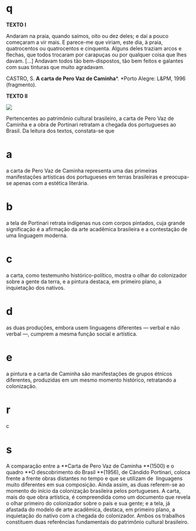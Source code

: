 # q
**TEXTO I**

Andaram na praia, quando saímos, oito ou dez deles; e daí a pouco começaram a vir mais. E parece-me que viriam, este dia, à praia, quatrocentos ou quatrocentos e cinquenta. Alguns deles traziam arcos e  flechas, que todos trocaram por carapuças ou por qualquer coisa que lhes davam. \[...] Andavam todos tão bem-dispostos, tão bem feitos e galantes com suas tinturas que muito agradavam.

CASTRO, S. **A carta de Pero Vaz de Caminha***. *Porto Alegre: L\&PM, 1996 (fragmento).

**TEXTO II**

![](https://firebasestorage.googleapis.com/v0/b/firebase-enemio.appspot.com/o/questoes%2F469%2Fd223b759-b818-13a0-6683-913148ad9349.png?alt=media\&token=16d7080e-1ad1-496d-a834-ca791d4ecffe)

Pertencentes ao patrimônio cultural brasileiro, a carta de Pero Vaz de Caminha e a obra de Portinari retratam a chegada dos portugueses ao Brasil. Da leitura dos textos, constata-se que

# a
a carta de Pero Vaz de Caminha representa uma das primeiras manifestações artísticas dos portugueses em terras brasileiras e preocupa-se apenas com a estética literária.

# b
a tela de Portinari retrata indígenas nus com corpos pintados, cuja grande significação é a afirmação da arte acadêmica brasileira e a contestação de uma linguagem moderna.

# c
a carta, como testemunho histórico-político, mostra o olhar do colonizador sobre a gente da terra, e a pintura destaca, em primeiro plano, a inquietação dos nativos.

# d
as duas produções, embora usem linguagens diferentes — verbal e não verbal —, cumprem a mesma função social e artística.

# e
a pintura e a carta de Caminha são manifestações de grupos étnicos diferentes, produzidas em um mesmo momento histórico, retratando a colonização.

# r
c

# s
A comparação entre a **Carta de Pero Vaz de Caminha **(1500) e o quadro **O descobrimento do Brasil **(1956), de Cândido Portinari, coloca frente a frente obras distantes no tempo e que se utilizam de  linguagens muito diferentes em sua composição. Ainda assim, as duas referem-se ao momento do início da colonização brasileira pelos portugueses. A carta, mais do que obra artística, é compreendida como um documento que revela o olhar primeiro do colonizador sobre o país e sua gente; e a tela, já afastada do modelo de arte acadêmica, destaca, em primeiro plano, a inquietação do nativo com a chegada do colonizador. Ambos os trabalhos constituem duas referências fundamentais do patrimônio cultural brasileiro.
